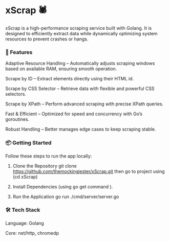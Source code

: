 # xScrap 🕷️

xScrap is a high-performance scraping service built with Golang. It is designed to efficiently extract data while dynamically optimizing system resources to prevent crashes or hangs.

### 🚀 Features

Adaptive Resource Handling – Automatically adjusts scraping windows based on available RAM, ensuring smooth operation.

Scrape by ID – Extract elements directly using their HTML id.

Scrape by CSS Selector – Retrieve data with flexible and powerful CSS selectors.

Scrape by XPath – Perform advanced scraping with precise XPath queries.

Fast & Efficient – Optimized for speed and concurrency with Go’s goroutines.

Robust Handling – Better manages edge cases to keep scraping stable.

### 📦 Getting Started

Follow these steps to run the app locally:

1. Clone the Repository
git clone https://github.com/themockingjester/xScrap.git
then go to project using (cd xScrap)

2. Install Dependencies
(using go get command ).

4. Run the Application
go run ./cmd/server/server.go

### 🛠️ Tech Stack

Language: Golang

Core: net/http, chromedp
